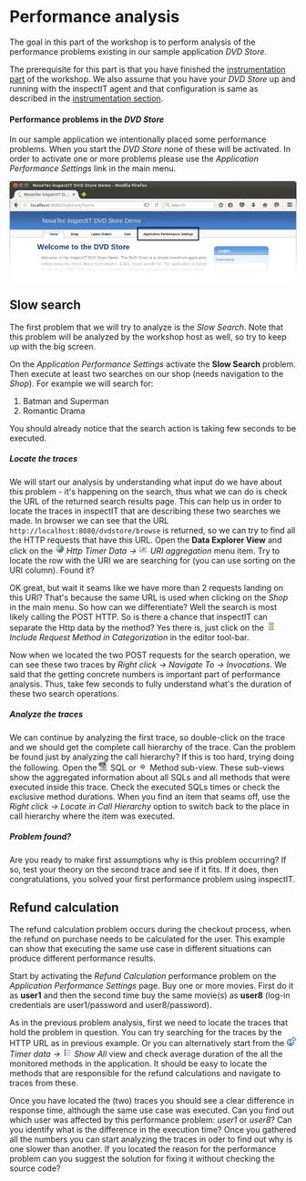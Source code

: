 # Performance analysis
The goal in this part of the workshop is to perform analysis of the performance problems existing in our sample application _DVD Store_.

The prerequisite for this part is that you have finished the [instrumentation part](INSTRUMENTATION.md) of the workshop. We also assume that you have your _DVD Store_ up and running with the inspectIT agent and that configuration is same as described in the [instrumentation section](INSTRUMENTATION.md).

#### Performance problems in the *DVD Store*
In our sample application we intentionally placed some performance problems. When you start the *DVD Store* none of these will be activated. In order to activate one or more problems please use the *Application Performance Settings* link in the main menu.

![Application Performance Settings](images/performanceSettingsScreenshot.png?raw=true)

## Slow search
The first problem that we will try to analyze is the *Slow Search*. Note that this problem will be analyzed by the workshop host as well, so try to keep up with the big screen.

On the *Application Performance Settings* activate the **Slow Search** problem. Then execute at least two searches on our shop (needs navigation to the *Shop*). For example we will search for:

1. Batman and Superman
2. Romantic Drama

You should already notice that the search action is taking few seconds to be executed.

##### Locate the traces
We will start our analysis by understanding what input do we have about this problem - it's happening on the search, thus what we can do is check the URL of the returned search results page. This can help us in order to locate the traces in inspectIT that are describing these two searches we made. In browser we can see that the URL ```http://localhost:8080/dvdstore/browse``` is returned, so we can try to find all the HTTP requests that have this URL. Open the **Data Explorer View** and click on the ![Http Timer Data](images/discovery.gif?raw=true) *Http Timer Data -> ![URI aggregation](images/url.gif?raw=true) URI aggregation* menu item. Try to locate the row with the URI we are searching for (you can use sorting on the URI column). Found it? 

OK great, but wait it seams like we have more than 2 requests landing on this URI? That's because the same URL is used when clicking on the *Shop* in the main menu. So how can we differentiate? Well the search is most likely calling the POST HTTP. So is there a chance that inspectIT can separate the Http data by the method? Yes there is, just click on the  ![Include Request Method in Categorization](images/showcat_co.gif?raw=true) *Include Request Method in Categorization* in the editor tool-bar.

Now when we located the two POST requests for the search operation, we can see these two traces by *Right click -> Navigate To -> Invocations*. We said that the getting concrete numbers is important part of performance analysis. Thus, take few seconds to fully understand what's the duration of these two search operations.

##### Analyze the traces
We can continue by analyzing the first trace, so double-click on the trace and we should get the complete call hierarchy of the trace.  Can the problem be found just by analyzing the call hierarchy? If this is too hard, trying doing the following. Open the ![SQL](images/database-sql.png) SQL or ![Method](images/methpub_obj.gif) Method sub-view. These sub-views show the aggregated information about all SQLs and all methods that were executed inside this trace. Check the executed SQLs times or check the exclusive method durations. When you find an item that seams off, use the *Right click -> Locate in Call Hierarchy* option to switch back to the place in call hierarchy where the item was executed.

##### Problem found?
Are you ready to make first assumptions why is this problem occurring? If so, test your theory on the second trace and see if it fits. If it does, then congratulations, you solved your first performance problem using inspectIT.

## Refund calculation
The refund calculation problem occurs during the checkout process, when the refund on purchase needs to be calculated for the user. This example can show that executing the same use case in different situations can produce different performance results.

Start by activating the *Refund Calculation* performance problem on the *Application Performance Settings* page. Buy one or more movies. First do it as **user1** and then the second time buy the same movie(s) as **user8** (log-in credentials are user1/password and user8/password). 

As in the previous problem analysis, first we need to locate the traces that hold the problem in question. You can try searching for the traces by the HTTP URL as in previous example. Or you can alternatively start from the ![Timer Data](images/method_time.gif?raw=true) *Timer data -> ![Show All](images/all_instances.gif?raw=true) Show All* view and check average duration of the all the monitored methods in the application. It should be easy to locate the methods that are responsible for the refund calculations and navigate to traces from these.

Once you have located the (two) traces you should see a clear difference in response time, although the same use case was executed. Can you find out which user was affected by this performance problem: *user1* or *user8*? Can you identify what is the difference in the execution time? Once you gathered all the numbers you can start analyzing the traces in oder to find out why is one slower than another. If you located the reason for the performance problem can you suggest the solution for fixing it without checking the source code? 




